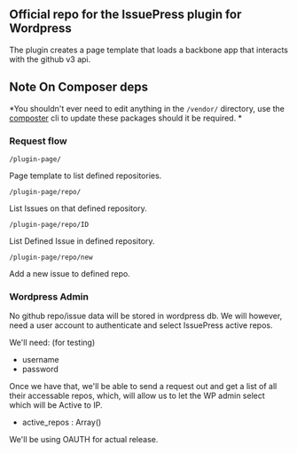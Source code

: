 
## Official repo for the IssuePress plugin for Wordpress

The plugin creates a page template that loads a backbone app that interacts with the github v3 api.

## Note On Composer deps

*You shouldn't ever need to edit anything in the `/vendor/` directory, use the [composter](http://getcomposer.org/) cli to update these packages should it be required. *


### Request flow

```
/plugin-page/
```
Page template to list defined repositories.

```
/plugin-page/repo/
```
List Issues on that defined repository.

```
/plugin-page/repo/ID
```
List Defined Issue in defined repository.


```
/plugin-page/repo/new
```
Add a new issue to defined repo.


### Wordpress Admin

No github repo/issue data will be stored in wordpress db. We will however, need a user account to authenticate and select IssuePress active repos.

We'll need: (for testing)
- username
- password

Once we have that, we'll be able to send a request out and get a list of all their accessable repos, which, will allow us to let the WP admin select which will be Active to IP.

- active\_repos  : Array()

We'll be using OAUTH for actual release.


